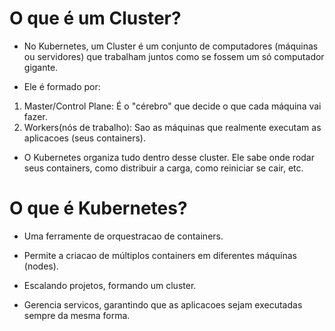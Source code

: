 # O que é um Cluster?

- No Kubernetes, um Cluster é um conjunto de computadores (máquinas ou servidores) que trabalham juntos como se fossem um só computador gigante.

- Ele é formado por:

1. Master/Control Plane: É o "cérebro" que decide o que cada máquina vai fazer.
2. Workers(nós de trabalho): Sao as máquinas que realmente executam as aplicacoes (seus containers).

- O Kubernetes organiza tudo dentro desse cluster. Ele sabe onde rodar seus containers, como distribuir a carga, como reiniciar se cair, etc.

# O que é Kubernetes?

- Uma ferramente de orquestracao de containers.

- Permite a criacao de múltiplos containers em diferentes máquinas (nodes).

- Escalando projetos, formando um cluster.

- Gerencia servicos, garantindo que as aplicacoes sejam executadas sempre da mesma forma.
